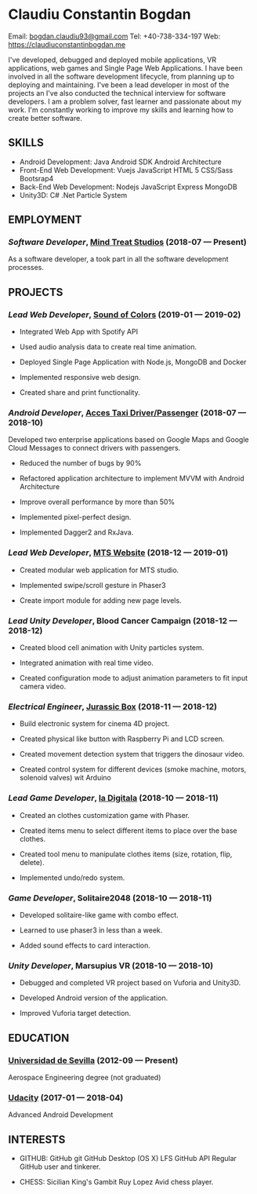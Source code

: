 Claudiu Constantin Bogdan
============
Email: bogdan.claudiu93@gmail.com
Tel: +40-738-334-197
Web: https://claudiuconstantinbogdan.me

I've developed, debugged and deployed mobile applications, VR applications, web games and Single Page Web Applications. I have been involved in all the software development lifecycle, from planning up to deploying and maintaining. I've been a lead developer in most of the projects an I've also conducted the technical interview for software developers. I am a problem solver, fast learner and passionate about my work. I'm constantly working to improve my skills and learning how to create better software.

## SKILLS

  - Android Development: Java Android SDK Android Architecture 
  - Front-End Web Development: Vuejs JavaScript HTML 5 CSS/Sass Bootsrap4 
  - Back-End Web Development: Nodejs JavaScript Express MongoDB 
  - Unity3D: C# .Net Particle System 

## EMPLOYMENT

### *Software Developer*, [Mind Treat Studios](https://www.mindtreatstudios.com) (2018-07 — Present)

 As a software developer, a took part in all the software development processes. 


## PROJECTS

### *Lead Web Developer*, [Sound of Colors](https://oskar.nextadv.m75.ro) (2019-01 — 2019-02)



  - Integrated Web App with Spotify API

  - Used audio analysis data to create real time animation.

  - Deployed Single Page Application with Node.js, MongoDB and Docker

  - Implemented responsive web design.

  - Created share and print functionality.


### *Android Developer*, [Acces Taxi Driver/Passenger](https://play.google.com/store/apps/details?id=com.transorient.accestaxi.driver) (2018-07 — 2018-10)


Developed two enterprise applications based on Google Maps and Google Cloud Messages to connect drivers with passengers.
  - Reduced the number of bugs by 90%

  - Refactored application architecture to implement MVVM with Android Architecture

  - Improve overall performance by more than 50%

  - Implemented pixel-perfect design.

  - Implemented Dagger2 and RxJava.


### *Lead Web Developer*, [MTS Website](https://development.melon.m75.ro/mts_webpage/index.html) (2018-12 — 2019-01)



  - Created modular web application for MTS studio.

  - Implemented swipe/scroll gesture in Phaser3

  - Create import module for adding new page levels.


### *Lead Unity Developer*, Blood Cancer Campaign (2018-12 — 2018-12)



  - Created blood cell animation with Unity particles system.

  - Integrated animation with real time video.

  - Created configuration mode to adjust animation parameters to fit input camera video.


### *Electrical Engineer*, [Jurassic Box](https://youtu.be/jzRzCRlRxPc) (2018-11 — 2018-12)



  - Build electronic system for cinema 4D project.

  - Created physical like button with Raspberry Pi and LCD screen.

  - Created movement detection system that triggers the dinosaur video.

  - Created control system for different devices (smoke machine, motors, solenoid valves) wit Arduino


### *Lead Game Developer*, [Ia Digitala](https://bucurie.coresibrasov.ro/joaca) (2018-10 — 2018-11)



  - Created an clothes customization game with Phaser.

  - Created items menu to select different items to place over the base clothes.

  - Created tool menu to manipulate clothes items (size, rotation, flip, delete).

  - Implemented undo/redo system.


### *Game Developer*, Solitaire2048 (2018-10 — 2018-11)



  - Developed solitaire-like game with combo effect.

  - Learned to use phaser3 in less than a week.

  - Added sound effects to card interaction.


### *Unity Developer*, Marsupius VR (2018-10 — 2018-10)



  - Debugged and completed VR project based on Vuforia and Unity3D.

  - Developed Android version of the application.

  - Improved Vuforia target detection.




## EDUCATION

### [Universidad de Sevilla](http://www.us.es/) (2012-09 — Present)

Aerospace Engineering degree (not graduated)


### [Udacity](https://eu.udacity.com/) (2017-01 — 2018-04)

Advanced Android Development











## INTERESTS

- GITHUB: GitHub git GitHub Desktop (OS X) LFS GitHub API 
Regular GitHub user and tinkerer.

- CHESS: Sicilian King's Gambit Ruy Lopez 
Avid chess player.


